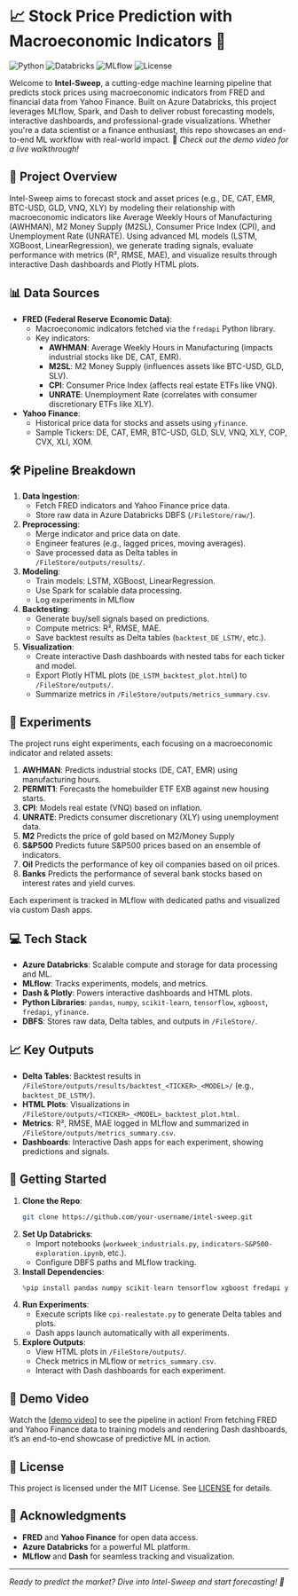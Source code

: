 # 📈 Stock Price Prediction with Macroeconomic Indicators 🚀

![Python](https://img.shields.io/badge/Python-3.8%2B-blue) ![Databricks](https://img.shields.io/badge/Azure%20Databricks-9.1-red) ![MLflow](https://img.shields.io/badge/MLflow-2.0%2B-orange) ![License](https://img.shields.io/badge/License-MIT-green)

Welcome to **Intel-Sweep**, a cutting-edge machine learning pipeline that predicts stock prices using macroeconomic indicators from FRED and financial data from Yahoo Finance. Built on Azure Databricks, this project leverages MLflow, Spark, and Dash to deliver robust forecasting models, interactive dashboards, and professional-grade visualizations. Whether you're a data scientist or a finance enthusiast, this repo showcases an end-to-end ML workflow with real-world impact. 🎥 *Check out the demo video for a live walkthrough!*

## 🎯 Project Overview

Intel-Sweep aims to forecast stock and asset prices (e.g., DE, CAT, EMR, BTC-USD, GLD, VNQ, XLY) by modeling their relationship with macroeconomic indicators like Average Weekly Hours of Manufacturing (AWHMAN), M2 Money Supply (M2SL), Consumer Price Index (CPI), and Unemployment Rate (UNRATE). Using advanced ML models (LSTM, XGBoost, LinearRegression), we generate trading signals, evaluate performance with metrics (R², RMSE, MAE), and visualize results through interactive Dash dashboards and Plotly HTML plots.

## 📊 Data Sources

- **FRED (Federal Reserve Economic Data)**:
  - Macroeconomic indicators fetched via the `fredapi` Python library.
  - Key indicators:
    - **AWHMAN**: Average Weekly Hours in Manufacturing (impacts industrial stocks like DE, CAT, EMR).
    - **M2SL**: M2 Money Supply (influences assets like BTC-USD, GLD, SLV).
    - **CPI**: Consumer Price Index (affects real estate ETFs like VNQ).
    - **UNRATE**: Unemployment Rate (correlates with consumer discretionary ETFs like XLY).
- **Yahoo Finance**:
  - Historical price data for stocks and assets using `yfinance`.
  - Sample Tickers: DE, CAT, EMR, BTC-USD, GLD, SLV, VNQ, XLY, COP, CVX, XLI, XOM.

## 🛠️ Pipeline Breakdown

1. **Data Ingestion**:
   - Fetch FRED indicators and Yahoo Finance price data.
   - Store raw data in Azure Databricks DBFS (`/FileStore/raw/`).
2. **Preprocessing**:
   - Merge indicator and price data on date.
   - Engineer features (e.g., lagged prices, moving averages).
   - Save processed data as Delta tables in `/FileStore/outputs/results/`.
3. **Modeling**:
   - Train models: LSTM, XGBoost, LinearRegression.
   - Use Spark for scalable data processing.
   - Log experiments in MLflow
4. **Backtesting**:
   - Generate buy/sell signals based on predictions.
   - Compute metrics: R², RMSE, MAE.
   - Save backtest results as Delta tables (`backtest_DE_LSTM/`, etc.).
5. **Visualization**:
   - Create interactive Dash dashboards with nested tabs for each ticker and model.
   - Export Plotly HTML plots (`DE_LSTM_backtest_plot.html`) to `/FileStore/outputs/`.
   - Summarize metrics in `/FileStore/outputs/metrics_summary.csv`.

## 🧪 Experiments

The project runs eight experiments, each focusing on a macroeconomic indicator and related assets:

1. **AWHMAN**: Predicts industrial stocks (DE, CAT, EMR) using manufacturing hours.
2. **PERMIT1**: Forecasts the homebuilder ETF EXB against new housing starts.
3. **CPI**: Models real estate (VNQ) based on inflation.
4. **UNRATE**: Predicts consumer discretionary (XLY) using unemployment data.
5. **M2** Predicts the price of gold based on M2/Money Supply
6. **S&P500** Predicts future S&P500 prices based on an ensemble of indicators.
7. **Oil** Predicts the performance of key oil companies based on oil prices.
8. **Banks** Predicts the performance of several bank stocks based on interest rates and yield curves.


Each experiment is tracked in MLflow with dedicated paths and visualized via custom Dash apps.

## 💻 Tech Stack

- **Azure Databricks**: Scalable compute and storage for data processing and ML.
- **MLflow**: Tracks experiments, models, and metrics.
- **Dash & Plotly**: Powers interactive dashboards and HTML plots.
- **Python Libraries**: `pandas`, `numpy`, `scikit-learn`, `tensorflow`, `xgboost`, `fredapi`, `yfinance`.
- **DBFS**: Stores raw data, Delta tables, and outputs in `/FileStore/`.

## 📈 Key Outputs

- **Delta Tables**: Backtest results in `/FileStore/outputs/results/backtest_<TICKER>_<MODEL>/` (e.g., `backtest_DE_LSTM/`).
- **HTML Plots**: Visualizations in `/FileStore/outputs/<TICKER>_<MODEL>_backtest_plot.html`.
- **Metrics**: R², RMSE, MAE logged in MLflow and summarized in `/FileStore/outputs/metrics_summary.csv`.
- **Dashboards**: Interactive Dash apps for each experiment, showing predictions and signals.

## 🚀 Getting Started

1. **Clone the Repo**:
   ```bash
   git clone https://github.com/your-username/intel-sweep.git
   ```
2. **Set Up Databricks**:
   - Import notebooks (`workweek_industrials.py`, `indicators-S&P500-exploration.ipynb`, etc.).
   - Configure DBFS paths and MLflow tracking.
3. **Install Dependencies**:
   ```python
   %pip install pandas numpy scikit-learn tensorflow xgboost fredapi yfinance dash plotly mlflow
   ```
4. **Run Experiments**:
   - Execute scripts like `cpi-realestate.py` to generate Delta tables and plots.
   - Dash apps launch automatically with all experiments.
5. **Explore Outputs**:
   - View HTML plots in `/FileStore/outputs/`.
   - Check metrics in MLflow or `metrics_summary.csv`.
   - Interact with Dash dashboards for each experiment.

## 🎥 Demo Video

Watch the [[demo video](https://www.loom.com/share/beb22505f35e4589bea24b336e72f974)] to see the pipeline in action! From fetching FRED and Yahoo Finance data to training models and rendering Dash dashboards, it’s an end-to-end showcase of predictive ML in action.

## 📝 License

This project is licensed under the MIT License. See [LICENSE](LICENSE) for details.

## 🙌 Acknowledgments

- **FRED** and **Yahoo Finance** for open data access.
- **Azure Databricks** for a powerful ML platform.
- **MLflow** and **Dash** for seamless tracking and visualization.

---
*Ready to predict the market? Dive into Intel-Sweep and start forecasting! 🌟*
